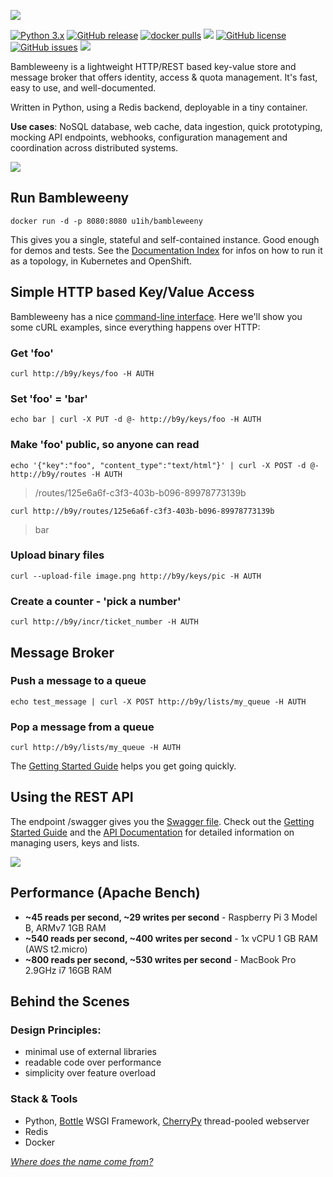 ![](https://raw.githubusercontent.com/u1i/bambleweeny/master/img/bwy2.png)

[![Python 3.x](https://img.shields.io/badge/python-3.x-blue.svg)](https://www.python.org/downloads/release/python-270/) [![GitHub release](https://img.shields.io/github/release/u1i/bambleweeny.svg)](https://GitHub.com/u1i/bambleweeny/releases) [![docker pulls](https://img.shields.io/badge/dynamic/json.svg?label=Docker%20Pulls&url=https%3A%2F%2Fhub.docker.com%2Fv2%2Frepositories%2Fu1ih%2Fbambleweeny%2F&query=$.pull_count&colorB=2)](https://hub.docker.com/r/u1ih/bambleweeny/) [![](https://img.shields.io/badge/documentation-index-green.svg)](https://github.com/u1i/bambleweeny/blob/master/DocumentationIndex.md) [![GitHub license](https://img.shields.io/github/license/u1i/bambleweeny.svg)](https://github.com/u1i/bambleweeny/blob/master/LICENSE) [![GitHub issues](https://img.shields.io/github/issues/u1i/bambleweeny.svg)](https://GitHub.com/u1i/bambleweeny/issues/) [![](https://img.shields.io/swagger/valid/2.0/https/raw.githubusercontent.com/u1i/bambleweeny/master/swagger.json.svg)](https://raw.githubusercontent.com/u1i/bambleweeny/master/swagger.json)


Bambleweeny is a lightweight HTTP/REST based key-value store and message broker that offers identity, access & quota management. It's fast, easy to use, and well-documented.

Written in Python, using a Redis backend, deployable in a tiny container.

**Use cases**: NoSQL database, web cache, data ingestion, quick prototyping, mocking API endpoints, webhooks, configuration management and coordination across distributed systems.

![](https://raw.githubusercontent.com/u1i/bambleweeny/master/img/b9y-logic8.png)

## Run Bambleweeny

`docker run -d -p 8080:8080 u1ih/bambleweeny`

This gives you a single, stateful and self-contained instance. Good enough for demos and tests. See the [Documentation Index](DocumentationIndex.md) for infos on how to run it as a topology, in Kubernetes and OpenShift.

## Simple HTTP based Key/Value Access

Bambleweeny has a nice [command-line interface](https://github.com/u1i/b9y-cli). Here we'll show you some cURL examples, since everything happens over HTTP:

### Get 'foo'

`curl http://b9y/keys/foo -H AUTH`

### Set 'foo' = 'bar'

`echo bar | curl -X PUT -d @- http://b9y/keys/foo -H AUTH`

### Make 'foo' public, so anyone can read

`echo '{"key":"foo", "content_type":"text/html"}' | curl -X POST -d @- http://b9y/routes -H AUTH`

> /routes/125e6a6f-c3f3-403b-b096-89978773139b

`curl http://b9y/routes/125e6a6f-c3f3-403b-b096-89978773139b`
> bar


### Upload binary files

`curl --upload-file image.png http://b9y/keys/pic -H AUTH`

### Create a counter - 'pick a number'

`curl http://b9y/incr/ticket_number -H AUTH`

## Message Broker

### Push a message to a queue

`echo test_message | curl -X POST http://b9y/lists/my_queue -H AUTH`

### Pop a message from a queue

`curl http://b9y/lists/my_queue -H AUTH`

The [Getting Started Guide](GettingStarted.md) helps you get going quickly.

## Using the REST API

The endpoint /swagger gives you the [Swagger file](https://raw.githubusercontent.com/u1i/bambleweeny/master/swagger.json). Check out the [Getting Started Guide](GettingStarted.md) and the [API Documentation](http://bambleweeny.sotong.io/) for detailed information on managing users, keys and lists.
 
[![](https://raw.githubusercontent.com/u1i/bambleweeny/master/img/crud7.png)](http://bambleweeny.sotong.io/)

## Performance (Apache Bench)

* **~45 reads per second, ~29 writes per second** - Raspberry Pi 3 Model B, ARMv7 1GB RAM
* **~540 reads per second, ~400 writes per second** - 1x vCPU 1 GB RAM (AWS t2.micro)
* **~800 reads per second, ~530 writes per second** - MacBook Pro 2.9GHz i7 16GB RAM

## Behind the Scenes
### Design Principles:

* minimal use of external libraries
* readable code over performance
* simplicity over feature overload

### Stack & Tools

* Python, [Bottle](https://bottlepy.org/) WSGI Framework, [CherryPy](http://cherrypy.org/) thread-pooled webserver
* Redis
* Docker

*[Where does the name come from?](http://hitchhikers.wikia.com/wiki/Bambleweeny_57_Submeson_Brain)*
